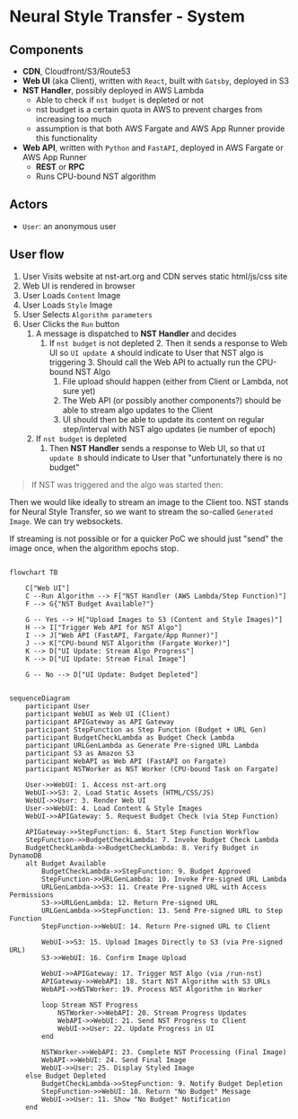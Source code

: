 # Neural Style Transfer - System

## Components

- **CDN**, Cloudfront/S3/Route53
- **Web UI** (aka Client), written with `React`, built with `Gatsby`, deployed in S3
- **NST Handler**, possibly deployed in AWS Lambda
  - Able to check if `nst budget` is depleted or not
  - nst budget is a certain quota in AWS to prevent charges from increasing too much
  - assumption is that both AWS Fargate and AWS App Runner provide this functionality
- **Web API**, written with `Python` and `FastAPI`, deployed in AWS Fargate or AWS App Runner
  - **REST** or **RPC**
  - Runs CPU-bound NST algorithm

## Actors

- `User`: an anonymous user


## User flow

1. User Visits website at nst-art.org and CDN serves static html/js/css site
2. Web UI is rendered in browser
3. User Loads `Content` Image
4. User Loads `Style` Image
5. User Selects `Algorithm parameters`
6. User Clicks the `Run` button
   1. A message is dispatched to **NST Handler** and decides
      1. If `nst budget` is not depleted
         2. Then it sends a response to Web UI so `UI update A` should indicate to User that NST algo is triggering
         3. Should call the Web API to actually run the CPU-bound NST Algo
            1. File upload should happen (either from Client or Lambda, not sure yet)
         4. The Web API (or possibly another components?) should be able to stream algo updates to the Client
         5. UI should then be able to update its content on regular step/interval with NST algo updates (ie number of epoch)
   2. If `nst budget` is depleted
      1. Then **NST Handler** sends a response to Web UI, so that `UI update B` should indicate to User that "unfortunately there is no budget"


> If NST was triggered and the algo was started then:

Then we would like ideally to stream an image to the Client too. NST stands for Neural Style Transfer, so we want to stream the so-called `Generated Image`. We can try websockets.

If streaming is not possible or for a quicker PoC we should just "send" the image once, when the algorithm epochs stop.


```mermaid

flowchart TB

    C["Web UI"]
    C --Run Algorithm --> F["NST Handler (AWS Lambda/Step Function)"]
    F --> G{"NST Budget Available?"}
    
    G -- Yes --> H["Upload Images to S3 (Content and Style Images)"]
    H --> I["Trigger Web API for NST Algo"]
    I --> J["Web API (FastAPI, Fargate/App Runner)"]
    J --> K["CPU-bound NST Algorithm (Fargate Worker)"]
    K --> D["UI Update: Stream Algo Progress"]
    K --> D["UI Update: Stream Final Image"]

    G -- No --> D["UI Update: Budget Depleted"]


```

```mermaid
sequenceDiagram
    participant User
    participant WebUI as Web UI (Client)
    participant APIGateway as API Gateway
    participant StepFunction as Step Function (Budget + URL Gen)
    participant BudgetCheckLambda as Budget Check Lambda
    participant URLGenLambda as Generate Pre-signed URL Lambda
    participant S3 as Amazon S3
    participant WebAPI as Web API (FastAPI on Fargate)
    participant NSTWorker as NST Worker (CPU-bound Task on Fargate)

    User->>WebUI: 1. Access nst-art.org
    WebUI->>S3: 2. Load Static Assets (HTML/CSS/JS)
    WebUI->>User: 3. Render Web UI
    User->>WebUI: 4. Load Content & Style Images
    WebUI->>APIGateway: 5. Request Budget Check (via Step Function)

    APIGateway->>StepFunction: 6. Start Step Function Workflow
    StepFunction->>BudgetCheckLambda: 7. Invoke Budget Check Lambda
    BudgetCheckLambda->>BudgetCheckLambda: 8. Verify Budget in DynamoDB
    alt Budget Available
        BudgetCheckLambda->>StepFunction: 9. Budget Approved
        StepFunction->>URLGenLambda: 10. Invoke Pre-signed URL Lambda
        URLGenLambda->>S3: 11. Create Pre-signed URL with Access Permissions
        S3->>URLGenLambda: 12. Return Pre-signed URL
        URLGenLambda->>StepFunction: 13. Send Pre-signed URL to Step Function
        StepFunction->>WebUI: 14. Return Pre-signed URL to Client

        WebUI->>S3: 15. Upload Images Directly to S3 (via Pre-signed URL)
        S3->>WebUI: 16. Confirm Image Upload

        WebUI->>APIGateway: 17. Trigger NST Algo (via /run-nst)
        APIGateway->>WebAPI: 18. Start NST Algorithm with S3 URLs
        WebAPI->>NSTWorker: 19. Process NST Algorithm in Worker

        loop Stream NST Progress
            NSTWorker->>WebAPI: 20. Stream Progress Updates
            WebAPI->>WebUI: 21. Send NST Progress to Client
            WebUI->>User: 22. Update Progress in UI
        end

        NSTWorker->>WebAPI: 23. Complete NST Processing (Final Image)
        WebAPI->>WebUI: 24. Send Final Image
        WebUI->>User: 25. Display Styled Image
    else Budget Depleted
        BudgetCheckLambda->>StepFunction: 9. Notify Budget Depletion
        StepFunction->>WebUI: 10. Return "No Budget" Message
        WebUI->>User: 11. Show "No Budget" Notification
    end
```
